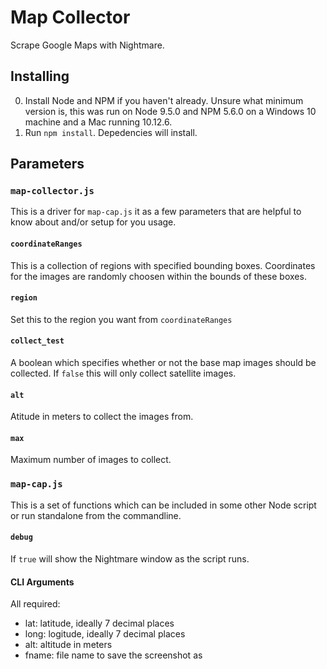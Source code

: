 # Map Collector

Scrape Google Maps with Nightmare.

## Installing

0. Install Node and NPM if you haven't already. Unsure what minimum version is, this was run on Node 9.5.0 and NPM 5.6.0 on a Windows 10 machine and a Mac running 10.12.6.
1. Run `npm install`. Depedencies will install.

## Parameters

### `map-collector.js`
This is a driver for `map-cap.js` it as a few parameters that are helpful to know about and/or setup for you usage.

#### `coordinateRanges`
This is a collection of regions with specified bounding boxes. Coordinates for the images are randomly choosen within the bounds of these boxes.

#### `region`
Set this to the region you want from `coordinateRanges`

#### `collect_test`
A boolean which specifies whether or not the base map images should be collected. If `false` this will only collect satellite images.

#### `alt`
Atitude in meters to collect the images from.

#### `max`
Maximum number of images to collect.

### `map-cap.js`
This is a set of functions which can be included in some other Node script or run standalone from the commandline. 

#### `debug`
If `true` will show the Nightmare window as the script runs. 

#### CLI Arguments
All required:
- lat: latitude, ideally 7 decimal places
- long: logitude, ideally 7 decimal places
- alt: altitude in meters
- fname: file name to save the screenshot as
